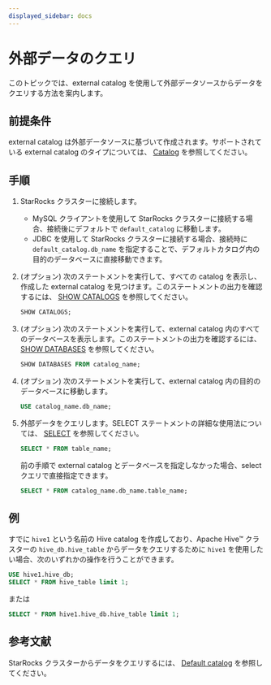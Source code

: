 ```yaml
---
displayed_sidebar: docs
---
```


# 外部データのクエリ

このトピックでは、external catalog を使用して外部データソースからデータをクエリする方法を案内します。

## 前提条件

external catalog は外部データソースに基づいて作成されます。サポートされている external catalog のタイプについては、 [Catalog](../catalog/catalog_overview.md#catalog) を参照してください。

## 手順

1. StarRocks クラスターに接続します。
   - MySQL クライアントを使用して StarRocks クラスターに接続する場合、接続後にデフォルトで `default_catalog` に移動します。
   - JDBC を使用して StarRocks クラスターに接続する場合、接続時に `default_catalog.db_name` を指定することで、デフォルトカタログ内の目的のデータベースに直接移動できます。

2. (オプション) 次のステートメントを実行して、すべての catalog を表示し、作成した external catalog を見つけます。このステートメントの出力を確認するには、 [SHOW CATALOGS](../../sql-reference/sql-statements/Catalog/SHOW_CATALOGS.md) を参照してください。

      ```SQL
      SHOW CATALOGS;
      ```

3. (オプション) 次のステートメントを実行して、external catalog 内のすべてのデータベースを表示します。このステートメントの出力を確認するには、 [SHOW DATABASES](../../sql-reference/sql-statements/Database/SHOW_DATABASES.md) を参照してください。

      ```SQL
      SHOW DATABASES FROM catalog_name;
      ```

4. (オプション) 次のステートメントを実行して、external catalog 内の目的のデータベースに移動します。

      ```SQL
      USE catalog_name.db_name;
      ```

5. 外部データをクエリします。SELECT ステートメントの詳細な使用法については、 [SELECT](../../sql-reference/sql-statements/table_bucket_part_index/SELECT.md) を参照してください。

      ```SQL
      SELECT * FROM table_name;
      ```

      前の手順で external catalog とデータベースを指定しなかった場合、select クエリで直接指定できます。

      ```SQL
      SELECT * FROM catalog_name.db_name.table_name;
      ```

## 例

すでに `hive1` という名前の Hive catalog を作成しており、Apache Hive™ クラスターの `hive_db.hive_table` からデータをクエリするために `hive1` を使用したい場合、次のいずれかの操作を行うことができます。

```SQL
USE hive1.hive_db;
SELECT * FROM hive_table limit 1;
```

または

```SQL
SELECT * FROM hive1.hive_db.hive_table limit 1;
```

## 参考文献

StarRocks クラスターからデータをクエリするには、 [Default catalog](../catalog/default_catalog.md) を参照してください。